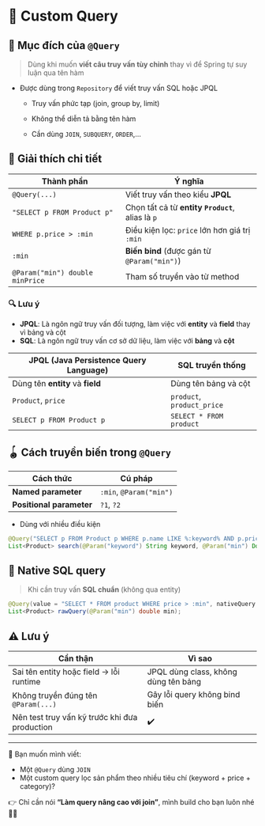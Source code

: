# 🌱 Custom Query

## 🧨 Mục đích của **`@Query`**

> Dùng khi muốn **viết câu truy vấn tùy chỉnh** thay vì để Spring tự suy luận qua tên hàm

- Được dùng trong `Repository` để viết truy vấn SQL hoặc JPQL

  - Truy vấn phức tạp (join, group by, limit)

  - Không thể diễn tả bằng tên hàm

  - Cần dùng `JOIN`, `SUBQUERY`, `ORDER`,...

## 🎑 Giải thích chi tiết

| Thành phần                      | Ý nghĩa                                           |
| ------------------------------- | ------------------------------------------------- |
| `@Query(...)`                   | Viết truy vấn theo kiểu **JPQL**                  |
| `"SELECT p FROM Product p"`     | Chọn tất cả từ **entity `Product`**, alias là `p` |
| `WHERE p.price > :min`          | Điều kiện lọc: `price` lớn hơn giá trị `:min`     |
| `:min`                          | **Biến bind** (được gán từ `@Param("min")`)       |
| `@Param("min") double minPrice` | Tham số truyền vào từ method                      |

### 🔍 Lưu ý

- **JPQL**: Là ngôn ngữ truy vấn đối tượng, làm việc với **entity** và **field** thay vì bảng và cột
- **SQL**: Là ngôn ngữ truy vấn cơ sở dữ liệu, làm việc với **bảng** và **cột**

| JPQL (Java Persistence Query Language) | SQL truyền thống           |
| -------------------------------------- | -------------------------- |
| Dùng tên **entity** và **field**       | Dùng tên bảng và cột       |
| `Product`, `price`                     | `product`, `product_price` |
| `SELECT p FROM Product p`              | `SELECT * FROM product`    |

## 🪀 Cách truyền biến trong `@Query`

| Cách thức                | Cú pháp                 |
| ------------------------ | ----------------------- |
| **Named parameter**      | `:min`, `@Param("min")` |
| **Positional parameter** | `?1`, `?2`              |

- Dùng với nhiều điều kiện

```java
@Query("SELECT p FROM Product p WHERE p.name LIKE %:keyword% AND p.price BETWEEN :min AND :max")
List<Product> search(@Param("keyword") String keyword, @Param("min") Double min, @Param("max") Double max);
```

## 🧫 Native SQL query

> Khi cần truy vấn **SQL chuẩn** (không qua entity)

```java
@Query(value = "SELECT * FROM product WHERE price > :min", nativeQuery = true)
List<Product> rawQuery(@Param("min") double min);
```

## ⚠️ Lưu ý

| Cẩn thận                                      | Vì sao                               |
| --------------------------------------------- | ------------------------------------ |
| Sai tên entity hoặc field → lỗi runtime       | JPQL dùng class, không dùng tên bảng |
| Không truyền đúng tên `@Param(...)`           | Gây lỗi query không bind biến        |
| Nên test truy vấn kỹ trước khi đưa production | ✔️                                   |

---

📌 Bạn muốn mình viết:

- Một `@Query` dùng `JOIN`
- Một custom query lọc sản phẩm theo nhiều tiêu chí (keyword + price + category)?

👉 Chỉ cần nói **“Làm query nâng cao với join”**, mình build cho bạn luôn nhé 🔧🤖

```

```

